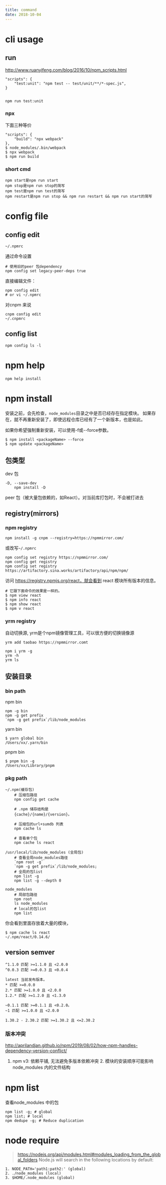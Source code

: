 ```yaml
---
title: command
date: 2018-10-04
---
```

# cli usage
## run
http://www.ruanyifeng.com/blog/2016/10/npm_scripts.html

    "scripts": {
        "test:unit": "npm test -- test/unit/**/*-spec.js",
    }


    npm run test:unit

### npx
下面三种等价

    "scripts": {
        "build": "npx webpack"
    },
    $ node_modules/.bin/webpack
    $ npx webpack
    $ npm run build


### short cmd

    npm start是npm run start
    npm stop是npm run stop的简写
    npm test是npm run test的简写
    npm restart是npm run stop && npm run restart && npm run start的简写

# config file

## config edit
    ~/.npmrc

通过命令设置

    # 使用旧的peer 包dependency
    npm config set legacy-peer-deps true

直接编辑文件：

    npm config edit
    # or vi ~/.npmrc

对cnpm 来说

    cnpm config edit
    ~/.cnpmrc

## config list

    npm config ls -l

# npm help
    npm help install

# npm install
安装之前，会先检查，`node_modules`目录之中是否已经存在指定模块。 如果存在，就不再重新安装了，即使远程仓库已经有了一个新版本，也是如此。

如果你希望强制重新安装，可以使用-f或--force参数。

    $ npm install <packageName> --force
    $ npm update <packageName>

## 包类型
dev 包

    -D, --save-dev
        npm install -D 

peer 包（被大量包依赖的，如React）。对当前库打包时，不会被打进去


## registry(mirrors)

### npm registry 

    npm install -g cnpm --registry=https://npmmirror.com/

或改写`~/.npmrc`

    npm config set registry https://npmmirror.com/
    npm config get registry
    npm config set registry https://artifactory.sina.works/artifactory/api/npm/npm/

访问 https://registry.npmjs.org/react，就会看到 react 模块所有版本的信息。

    # 它跟下面命令的效果是一样的。
    $ npm view react
    $ npm info react
    $ npm show react
    $ npm v react

### yrm registry
自动切换源, yrm是个npm镜像管理工具，可以很方便的切换镜像源

    yrm add taobao https://npmmirror.comt
    
    npm i yrm -g
    yrm -h
    yrm ls


## 安装目录
### bin path
npm bin

    npm -g bin
    npm -g get prefix
    `npm -g get prefix`/lib/node_modules

yarn bin

    $ yarn global bin            
    /Users/xx/.yarn/bin

pnpm bin

    $ pnpm bin -g 
    /Users/xx/Library/pnpm

### pkg path
    ~/.npm(缓存包)
        # 压缩包路径
        npm config get cache

        # .npm 储存结构是
        {cache}/{name}/{version}。

        # 压缩包的url+sumdb 列表
        npm cache ls

        # 查看单个包
        npm cache ls react

    /usr/local/lib/node_modules (全局包)
        # 查看全局node_modules路径
        `npm root -g`
        `npm -g get prefix`/lib/node_modules; 
        # 全局的包list
        npm list -g
        npm list -g --depth 0

    node_modules
        # 局部包路径
        npm root
        ls node_modules
        # local的包list
        npm list

你会看到里面存放着大量的模块，

    $ npm cache ls react
    ~/.npm/react/0.14.6/

## version semver

    ^1.1.0 匹配 >=1.1.0 且 <2.0.0
    ^0.0.3 匹配 >=0.0.3 且 <0.0.4

    latest 当前发布版本。
    * 匹配 >=0.0.0
    2.* 匹配 >=1.0.0 且 <2.0.0
    1.2.* 匹配 >=1.2.0 且 <1.3.0

    ~0.1.1 匹配 >=0.1.1 且 <0.2.0。
    ~1 匹配 >=1.0.0 且 <2.0.0

    1.30.2 - 2.30.2 匹配 >=1.30.2 且 <=2.30.2

### 版本冲突
http://aprilandjan.github.io/npm/2019/08/02/how-npm-handles-dependency-version-conflict/

1. npm v3: 依赖平铺, 无法避免多版本依赖冲突
    2. 模块的安装顺序可能影响 node_modules 内的文件结构

# npm list
查看node_modules 中的包

    npm list -g; # global
    npm list; # local
    npm dedupe -g; # Reduce duplication

# node require
> https://nodejs.org/api/modules.html#modules_loading_from_the_global_folders
Node.js will search in the following locations by default:

    1. NODE_PATH='path1:path2:' (global)
    2. ./node_modules (local)
    3. $HOME/.node_modules (global)